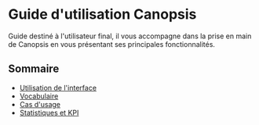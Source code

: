 # Guide d'utilisation Canopsis

Guide destiné à l'utilisateur final, il vous accompagne dans la prise en main de Canopsis en vous présentant ses principales fonctionnalités.  

## Sommaire

*  [Utilisation de l'interface](interface/index.md)
*  [Vocabulaire](vocabulaire/index.md)
*  [Cas d'usage](cas-d-usage/index.md)
*  [Statistiques et KPI](Stats-KPI/index.md)
